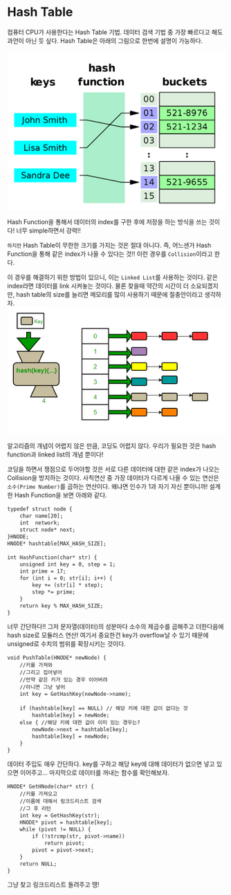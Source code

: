# Hash Table
컴퓨터 CPU가 사용한다는 Hash Table 기법. 데이터 검색 기법 중 가장 빠르다고 해도 과언이 아닌 듯 싶다. Hash Table은 아래의 그림으로 한번에 설명이 가능하다.

![hash table](/Algorithms/Study/resource/hashtable1.png)

Hash Function을 통해서 데이터의 index를 구한 후에 저장을 하는 방식을 쓰는 것이다! 너무 simple하면서 강력!! 

`하지만` Hash Table이 무한한 크기를 가지는 것은 절대 아니다. 즉, 어느샌가 Hash Function을 통해 같은 index가 나올 수 있다는 것!! 이런 경우를 `Collision`이라고 한다.

이 경우를 해결하기 위한 방법이 있으니, 이는 `Linked List`를 사용하는 것이다. 같은 index라면 데이터를 link 시켜놓는 것이다. 물론 찾을때 약간의 시간이 더 소요되겠지만, hash table의 size를 늘리면 메모리를 많이 사용하기 때문에 절충안이라고 생각하자.
![hash table](/Algorithms/Study/resource/hashtable2.png)

알고리즘의 개념이 어렵지 않은 만큼, 코딩도 어렵지 않다. 우리가 필요한 것은 hash function과 linked list의 개념 뿐이다!

코딩을 하면서 쟁점으로 두어야할 것은 서로 다른 데이터에 대한 같은 index가 나오는 Collision을 방지하는 것이다. 사칙연산 중 가장 데이터가 다르게 나올 수 있는 연산은 `소수(Prime Number)`를 곱하는 연산이다. 왜냐면 인수가 1과 자기 자신 뿐이니까! 설계한 Hash Function을 보면 아래와 같다.
```
typedef struct node {
	char name[20];
	int  network;
	struct node* next;
}HNODE;
HNODE* hashtable[MAX_HASH_SIZE];

int HashFunction(char* str) {
	unsigned int key = 0, step = 1;
	int prime = 17;
	for (int i = 0; str[i]; i++) {
		key += (str[i] * step);
		step *= prime;
	}
	return key % MAX_HASH_SIZE;
}
```
너무 간단하다!! 그저 문자열(데이터)의 성분마다 소수의 제곱수를 곱해주고 더한다음에 hash size로 모듈러스 연산! 여기서 중요한건 key가 overflow날 수 있기 때문에 unsigned로 수치의 범위를 확장시키는 것이다.

```
void PushTable(HNODE* newNode) {
	//키를 가져와
	//그리고 집어넣어
	//만약 같은 키가 있는 경우 이어버려
	//아니면 그냥 넣어
	int key = GetHashKey(newNode->name);
	
	if (hashtable[key] == NULL) // 해당 키에 대한 값이 없다는 것
		hashtable[key] = newNode;
	else { //해당 키에 대한 값이 이미 있는 경우는?
		newNode->next = hashtable[key];
		hashtable[key] = newNode;
	}
}
```
데이터 주입도 매우 간단하다. key를 구하고 해당 key에 대해 데이터가 없으면 넣고 있으면 이어주고... 마지막으로 데이터를 꺼내는 함수를 확인해보자.
```
HNODE* GetHNode(char* str) {
	//키를 가져오고
	//이름에 대해서 링크드리스트 검색
	//그 후 리턴
	int key = GetHashKey(str);
	HNODE* pivot = hashtable[key];
	while (pivot != NULL) {
		if (!strcmp(str, pivot->name))
			return pivot;
		pivot = pivot->next;
	}
	return NULL;
}
```
그냥 찾고 링크드리스트 돌려주고 떙!